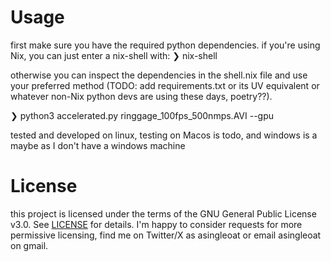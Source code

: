 # Usage
first make sure you have the required python dependencies. if you're using Nix, you can just enter a nix-shell with:
❯ nix-shell

otherwise you can inspect the dependencies in the shell.nix file and use your preferred method (TODO: add requirements.txt or its UV equivalent or whatever non-Nix python devs are using these days, poetry??).

❯ python3 accelerated.py ringgage_100fps_500nmps.AVI --gpu

tested and developed on linux, testing on Macos is todo, and windows is a maybe as I don't have a windows machine

# License
this project is licensed under the terms of the GNU General Public License v3.0. See [LICENSE](./gpl-3.0.txt) for details. I'm happy to consider requests for more permissive licensing, find me on Twitter/X as asingleoat or email asingleoat on gmail.
